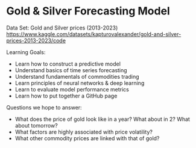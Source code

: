 # Gold & Silver Forecasting Model

Data Set: Gold and Silver prices (2013-2023) 
https://www.kaggle.com/datasets/kapturovalexander/gold-and-silver-prices-2013-2023/code

Learning Goals:

-	Learn how to construct a predictive model 
-	Understand basics of time series forecasting
-	Understand fundamentals of commodities trading
-	Learn principles of neural networks & deep learning
-	Learn to evaluate model performance metrics
-	Learn how to put together a GitHub page

Questions we hope to answer:

-	What does the price of gold look like in a year? What about in 2? What about tomorrow?
-	What factors are highly associated with price volatility? 
-	What other commodity prices are linked with that of gold? 
